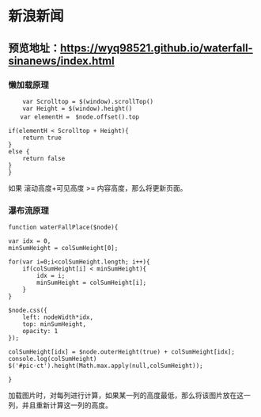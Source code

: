 #  新浪新闻
## 预览地址：https://wyq98521.github.io/waterfall-sinanews/index.html
###  懒加载原理
```function isShow($node){
	var Scrolltop = $(window).scrollTop()
	var Height = $(window).height()
　　var elementH =　$node.offset().top

if(elementH < Scrolltop + Height){
	return true
}
else {
	return false
}
}
```
如果 滚动高度+可见高度 >= 内容高度，那么将更新页面。

### 瀑布流原理
```
function waterFallPlace($node){

var idx = 0,
minSumHeight = colSumHeight[0];

for(var i=0;i<colSumHeight.length; i++){
	if(colSumHeight[i] < minSumHeight){
		idx = i;
		minSumHeight = colSumHeight[i];
	}
}

$node.css({
	left: nodeWidth*idx,
	top: minSumHeight,
	opacity: 1
});

colSumHeight[idx] = $node.outerHeight(true) + colSumHeight[idx];
console.log(colSumHeight)
$('#pic-ct').height(Math.max.apply(null,colSumHeight));

}
```
加载图片时，对每列进行计算，如果某一列的高度最低，那么将该图片放在这一列，并且重新计算这一列的高度。

